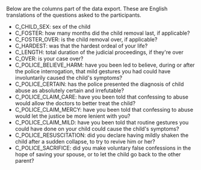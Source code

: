 Below are the columns part of the data export. These are English translations of the questions asked to the participants.

* C_CHILD_SEX: sex of the child
* C_FOSTER: how many months did the child removal last, if applicable?
* C_FOSTER_OVER: is the child removal over, if applicable?
* C_HARDEST: was that the hardest ordeal of your life?
* C_LENGTH: total duration of the judicial proceedings, if they're over
* C_OVER: is your case over?
* C_POLICE_BELIEVE_HARM: have you been led to believe, during or after the police interrogation, that mild gestures you had could have involuntarily caused the child's symptoms?
* C_POLICE_CERTAIN: has the police presented the diagnosis of child abuse as absolutely certain and irrefutable?
* C_POLICE_CLAIM_CARE: have you been told that confessing to abuse would allow the doctors to better treat the child?
* C_POLICE_CLAIM_MERCY: have you been told that confessing to abuse would let the justice be more lenient with you?
* C_POLICE_CLAIM_MILD: have you been told that routine gestures you could have done on your child could cause the child's symptoms?
* C_POLICE_RESUSCITATION: did you declare having mildly shaken the child after a sudden collapse, to try to revive him or her?
* C_POLICE_SACRIFICE: did you make voluntary false confessions in the hope of saving your spouse, or to let the child go back to the other parent?
